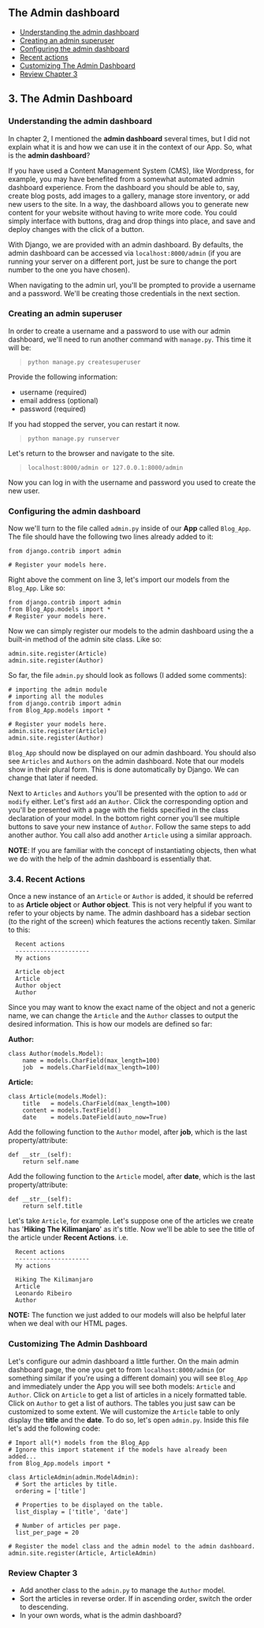 ## The Admin dashboard
- [Understanding the admin dashboard](#understanding-the-admin-dashboard)
- [Creating an admin superuser](#creating-an-admin-supersuser)
- [Configuring the admin dashboard](#configuring-the-admin-dashboard)
- [Recent actions](#recent-actions)
- [Customizing The Admin Dashboard](#customizing-the-admin-dashboard)
- [Review Chapter 3](#review-chapter-3)


## 3. The Admin Dashboard
### Understanding the admin dashboard
In chapter 2, I mentioned the **admin dashboard** several times, but I did not explain what it is and how we can use it in the context of our App. So, what is the **admin dashboard**?

If you have used a Content Management System (CMS), like Wordpress, for example, you may have benefited from a somewhat automated admin dashboard experience. From the dashboard you should be able to, say, create blog posts, add images to a gallery, manage store inventory, or add new users to the site. In a way, the dashboard allows you to generate new content for your website without having to write more code. You could simply interface with buttons, drag and drop things into place, and save and deploy changes with the click of a button.

With Django, we are provided with an admin dashboard. By defaults, the admin dashboard can be accessed via `localhost:8000/admin` (if you are running your server on a different port, just be sure to change the port number to the one you have chosen).

When navigating to the admin url, you'll be prompted to provide a username and a password. We'll be creating those credentials in the next section.

### Creating an admin superuser
In order to create a username and a password to use with our admin dashboard, we'll need to run another command with `manage.py`. This time it will be:

> ```python manage.py createsuperuser```

Provide the following information:
- username (required)
- email address (optional)
- password (required)

If you had stopped the server, you can restart it now.

> ```python manage.py runserver```

Let's return to the browser and navigate to the site.

> ```localhost:8000/admin or 127.0.0.1:8000/admin```

Now you can log in with the username and password you used to create the new user.


### Configuring the admin dashboard

Now we'll turn to the file called `admin.py` inside of our **App** called `Blog_App`. The file should have the following two lines already added to it:

```
from django.contrib import admin

# Register your models here.
```

Right above the comment on line 3, let's import our models from the `Blog_App`. Like so:

```
from django.contrib import admin
from Blog_App.models import *
# Register your models here.
```

Now we can simply register our models to the admin dashboard using the a built-in method of the admin site class. Like so:

```
admin.site.register(Article)
admin.site.register(Author)
```

So far, the file `admin.py` should look as follows (I added some comments):

```
# importing the admin module
# importing all the modules
from django.contrib import admin
from Blog_App.models import *

# Register your models here.    
admin.site.register(Article)
admin.site.register(Author)
```


`Blog_App` should now be displayed on our admin dashboard.
You should also see `Articles` and `Authors` on the admin dashboard. Note that our models show in their plural form. This is done automatically by Django. We can change that later if needed.

Next to `Articles` and `Authors` you'll be presented with the option to `add` or `modify` either. Let's first `add` an `Author`. Click the corresponding option and you'll be presented with a page with the fields specified in the class declaration of your model. In the bottom right corner you'll see multiple buttons to save your new instance of `Author`. Follow the same steps to add another author. You call also add another `Article` using a similar approach.

**NOTE**: If you are familiar with the concept of instantiating objects, then what we do with the help of the admin dashboard is essentially that.


### 3.4. Recent Actions
Once a new instance of an `Article` or `Author` is added, it should be referred to as **Article object** or **Author object**. This is not very helpful if you want to refer to your objects by name. The admin dashboard has a sidebar section (to the right of the screen) which features the actions recently taken. Similar to this:

```
  Recent actions
  ---------------------
  My actions

  Article object
  Article
  Author object
  Author
```

Since you may want to know the exact name of the object and not a generic name, we can change the `Article` and the `Author` classes to output the desired information. This is how our models are defined so far:

**Author:**
```
class Author(models.Model):
    name = models.CharField(max_length=100)
    job  = models.CharField(max_length=100)
```

**Article:**
```
class Article(models.Model):
    title   = models.CharField(max_length=100)
    content = models.TextField()
    date    = models.DateField(auto_now=True)
```

Add the following function to the `Author` model, after **job**, which is the last property/attribute:

```
def __str__(self):
    return self.name
```

Add the following function to the `Article` model, after **date**, which is the last property/attribute:

```
def __str__(self):
    return self.title
```

Let's take `Article`, for example. Let's suppose one of the articles we create has '**Hiking The Kilimanjaro**' as it's title. Now we'll be able to see the title of the article under **Recent Actions**. i.e.

```
  Recent actions
  ---------------------
  My actions

  Hiking The Kilimanjaro
  Article
  Leonardo Ribeiro
  Author
```

**NOTE:** The function we just added to our models will also be helpful later when we deal with our HTML pages.


### Customizing The Admin Dashboard

Let's configure our admin dashboard a little further. On the main admin dashboard page, the one you get to from `localhost:8000/admin` (or something similar if you're using a different domain) you will see `Blog_App` and immediately under the App you will see both models: `Article` and `Author`. Click on `Article` to get a list of articles in a nicely formatted table. Click on `Author` to get a list of authors.
The tables you just saw can be customized to some extent. We will customize the `Article` table to only display the **title** and the **date**. To do so, let's open `admin.py`. Inside this file let's add the following code:

```
# Import all(*) models from the Blog_App
# Ignore this import statement if the models have already been added...
from Blog_App.models import *

class ArticleAdmin(admin.ModelAdmin):
  # Sort the articles by title.
  ordering = ['title']

  # Properties to be displayed on the table.
  list_display = ['title', 'date']

  # Number of articles per page.
  list_per_page = 20

# Register the model class and the admin model to the admin dashboard.
admin.site.register(Article, ArticleAdmin)
```

### Review Chapter 3
- Add another class to the `admin.py` to manage the `Author` model.
- Sort the articles in reverse order. If in ascending order, switch the order to descending.
- In your own words, what is the admin dashboard?


